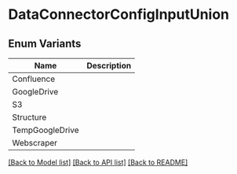 # DataConnectorConfigInputUnion

## Enum Variants

| Name | Description |
|---- | -----|
| Confluence |  |
| GoogleDrive |  |
| S3 |  |
| Structure |  |
| TempGoogleDrive |  |
| Webscraper |  |

[[Back to Model list]](../README.md#documentation-for-models) [[Back to API list]](../README.md#documentation-for-api-endpoints) [[Back to README]](../README.md)


